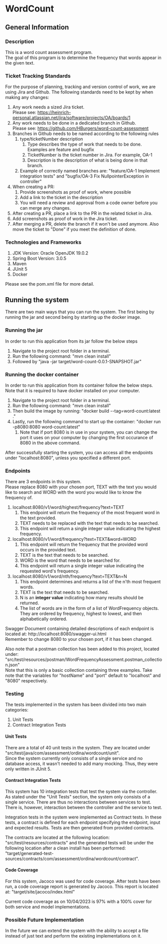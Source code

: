 # WordCount
## General Information
### Description

<p> This is a word count assessment program. <br>
The goal of this program is to determine the frequency that words appear in  the given text. </p>

### Ticket Tracking Standards
<p>For the purpose of planning, tracking and version control of work, we are using Jira and Github. The following standards need to be kept by when making any changes:</p>

1) Any work needs a sized Jira ticket. <br> Please see: https://heinrich-personal.atlassian.net/jira/software/projects/OA/boards/1
2) Any work needs to be done in a dedicated branch in Github.  <br> Please see: https://github.com/HBurgers/word-count-assessment
3) Branches in Github needs to be named according to the following rules
   1) type/ticketNumber description
      1) Type describes the type of work that needs to be done. Examples are feature and bugfix
      2) TicketNumber is the ticket number in Jira. For example, OA-1
      3) Description is the description of what is being done in that branch.
   2) Example of correctly named branches are: "feature/OA-1 Implement integration tests" and "bugfix/OA-3 Fix NullpointerException in controller"
4) When creating a PR:
   1) Provide screenshots as proof of work, where possible
   2) Add a link to the ticket in the description
   3) You will need a review and approval from a code owner before you can merge any changes.
5) After creating a PR, place a link to the PR in the related ticket in Jira.
6) Add screenshots as proof of work in the Jira ticket.
7) After merging a PR, delete the branch if it won't be used anymore. Also move the ticket to "Done" if you meet the definition of done.


### Technologies and Frameworks

1) JDK Version: Oracle OpenJDK 19.0.2
2) Spring Boot Version: 3.0.5
3) Maven
4) JUnit 5
5) Docker

Please see the pom.xml file for more detail.

## Running the system

<p>There are two main ways that you can run the system.
The first being by running the jar and second being by starting up the docker image.
</p>

### Running the jar

In order to run this application from its jar follow the below steps
1) Navigate to the project root folder in a terminal.
2) Run the following command: "mvn clean install"
3) Followed by "java -jar target/word-count-0.0.1-SNAPSHOT.jar"


### Running the docker container

<p>In order to run this application from its container follow the below steps.<br>
Note that it is required to have docker installed on your computer.</p>

1) Navigate to the project root folder in a terminal.
2) Run the following command: "mvn clean install"
3) Then build the image by running: "docker build --tag=word-count:latest ."
4) Lastly, run the following command to start up the container: "docker run -p8080:8080 word-count:latest"
   1) Note that if port 8080 is in use in your system, you can change the port it uses on your computer by changing the first occurance of 8080 in the above command.

<p>After successfully starting the system, you can access all the endpoints under "localhost:8080", unless you specified a different port. </p> 

### Endpoints

<p>There are 3 endpoints in this system. <br>
Please replace 8080 with your chosen port, TEXT with the text you would like to search and WORD with the word you would like to know the frequency of. 
</p> 


1) localhost:8080/v1/word/highest/frequency?text=TEXT
   1) This endpoint will return the frequency of the most frequent word in the text provided.
   2) TEXT needs to be replaced with the text that needs to be searched.
   3) This endpoint will return a single integer value indicating the highest frequency.
2) localhost:8080/v1/word/frequency?text=TEXT&word=WORD
   1) This endpoint will return the frequency that the provided word occurs in the provided text.
   2) TEXT is the text that needs to be searched. 
   3) WORD is the word that needs to be searched for.
   4) This endpoint will return a single integer value indicating the requested word's frequency.
3) localhost:8080/v1/word/nth/frequency?text=TEXT&n=N
   1) This endpoint determines and returns a list of the n'th most frequent words.
   2) TEXT is the text that needs to be searched.
   3) N is an <b>integer value</b> indicating how many results should be returned.
   4) The list of words are in the form of a list of WordFrequency objects. They are ordered by frequency, highest to lowest, and then alphabetically ordered. 

Swagger Document containing detailed descriptions of each endpoint is located at: http://localhost:8080/swagger-ui.html <br>
Remember to change 8080 to your chosen port, if it has been changed.

<p>Also note that a postman collection has been added to this project, located under: "src/test/resources/postman/WordFrequencyAssessment.postman_collection.json" <br>
Note that this is only a basic collection containing three examples. Take note that the variables for "hostName" and "port" default to "localhost" and "8080" respectively.</p>

### Testing
<p>The tests implemented in the system has been divided into two main categories:</p>

1) Unit Tests
2) Contract Integration Tests

#### Unit Tests

<p>There are a total of 40 unit tests in the system. They are located under "src/test/java/com/assessment/ordina/wordcount/unit". <br> 
Since the system currently only consists of a single service and no database access, it wasn't needed to add many mocking. Thus, they were only written in JUnit 5.</p>

#### Contract Integration Tests

<p>
This system has 10 integration tests that test the system via the controller. As stated under the "Unit Tests" section, the system only consists of a single service. There are thus no interactions between services to test. There is, however, interaction between the controller and the service to test.
</p>
<p>Integration tests in the system were implemented as Contract tests. In these tests, a contract is defined for each endpoint specifying the endpoint, input and expected results.
Tests are then generated from provided contracts.
</p>
<p>The contracts are located at the following location: "src/test/resources/contracts" and the generated tests will be under the following location after a clean install has been performed: "target/generated-test-sources/contracts/com/assessment/ordina/wordcount/contract".</p>

#### Code Coverage

<p>For this system, Jacoco was used for code coverage. After tests have been run, a code coverage report is generated by Jacoco. This report is located at: "target/site/jacoco/index.html"</p>
<p>Current code coverage as on 10/04/2023 is 97% with a 100% cover for both service and model implementations.</p>

### Possible Future Implementation

<p>In the future we can extend the system with the ability to accept a file instead of just text and perform the existing implementations on it.</p>




